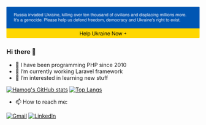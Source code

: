 [![SWUbanner](https://raw.githubusercontent.com/vshymanskyy/StandWithUkraine/main/banner2-direct.svg)](https://github.com/vshymanskyy/StandWithUkraine/blob/main/docs/README.md)

### Hi there 👋
- 🔭 I have been programming PHP since 2010
- 🌱 I’m currently working Laravel framework
- 🤔 I’m interested in learning new stuff

<!-- Stats Crads -->
[![Hamog's GitHub stats](https://github-readme-stats.vercel.app/api?username=hamog&theme=radical)](https://github.com/hamog/github-readme-stats)
[![Top Langs](https://github-readme-stats.vercel.app/api/top-langs/?username=hamog&theme=radical)](https://github.com/hamog/github-readme-stats)

<!-- My social adresses -->
- 📫 How to reach me:

[![Gmail](https://img.shields.io/badge/Gmail-D14836?style=for-the-badge&logo=gmail&logoColor=white)](mailto:hashemm364@gmail.com)
[![LinkedIn](https://img.shields.io/badge/linkedin-%230077B5.svg?style=for-the-badge&logo=linkedin&logoColor=white)](https://www.linkedin.com/in/hashem-moghaddari-b51372123)


